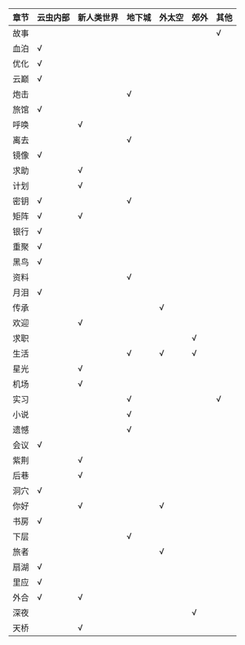 | 章节 | 云虫内部 | 新人类世界 | 地下城 | 外太空 | 郊外 | 其他 |
|----|------|-------|-----|-----|----|----|
| 故事 |      |       |     |     |    | √  |
| 血泊 | √    |       |     |     |    |    |
| 优化 | √    |       |     |     |    |    |
| 云巅 | √    |       |     |     |    |    |
| 炮击 |      |       | √   |     |    |    |
| 旅馆 | √    |       |     |     |    |    |
| 呼唤 |      | √     |     |     |    |    |
| 离去 |      |       | √   |     |    |    |
| 镜像 | √    |       |     |     |    |    |
| 求助 |      | √     |     |     |    |    |
| 计划 |      | √     |     |     |    |    |
| 密钥 | √    |       | √   |     |    |    |
| 矩阵 | √    | √     |     |     |    |    |
| 银行 | √    |       |     |     |    |    |
| 重聚 | √    |       |     |     |    |    |
| 黑鸟 | √    |       |     |     |    |    |
| 资料 |      |       | √   |     |    |    |
| 月泪 | √    |       |     |     |    |    |
| 传承 |      |       |     | √   |    |    |
| 欢迎 |      | √     |     |     |    |    |
| 求职 |      |       |     |     | √  |    |
| 生活 |      |       | √   | √   | √  |    |
| 星光 |      | √     |     |     |    |    |
| 机场 |      | √     |     |     |    |    |
| 实习 |      |       | √   |     |    | √  |
| 小说 |      |       | √   |     |    |    |
| 遗憾 |      |       | √   |     |    |    |
| 会议 | √    |       |     |     |    |    |
| 紫荆 |      | √     |     |     |    |    |
| 后巷 |      | √     |     |     |    |    |
| 洞穴 | √    |       |     |     |    |    |
| 你好 |      | √     |     | √   |    |    |
| 书房 | √    |       |     |     |    |    |
| 下层 |      |       | √   |     |    |    |
| 旅者 |      |       |     | √   |    |    |
| 扇湖 | √    |       |     |     |    |    |
| 里应 | √    |       |     |     |    |    |
| 外合 | √    | √     |     |     |    |    |
| 深夜 |      |       |     |     | √  |    |
| 天桥 |      | √     |     |     |    |    |


